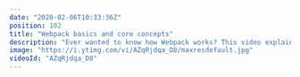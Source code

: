 ```yaml
---
date: "2020-02-06T10:33:36Z"
position: 102
title: "Webpack basics and core concepts"
description: "Ever wanted to know how Webpack works? This video explains its core concepts. I decided to do this because many people think Webpack is like a unicorn that uses rainbows and magic to do its job. But actually, Webpack is not that hard to understand once you have an overview of its feature set.\n\nAfter watching this video you will be ready to roll your own custom configuration! This insight should help you make decisions on how to bundle and optimize your application for production. \n\nPrevious video: https://youtu.be/WExoF1TFI04\n\nFollow me here:\nWebsite: https://timbenniks.nl/\nTwitter: https://twitter.com/timbenniks\nGithub: https://github.com/timbenniks"
image: "https://i.ytimg.com/vi/AZqRjdqa_D8/maxresdefault.jpg"
videoId: "AZqRjdqa_D8"
---
```


